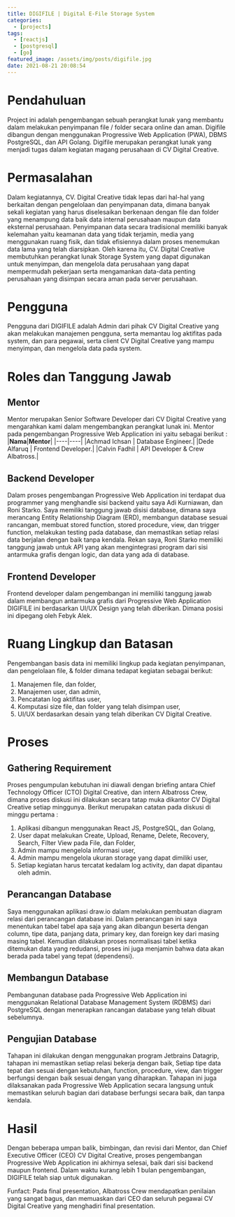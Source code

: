```yaml
---
title: DIGIFILE | Digital E-File Storage System
categories:
  - [projects]
tags:
  - [reactjs]
  - [postgresql]
  - [go]
featured_image: /assets/img/posts/digifile.jpg
date: 2021-08-21 20:08:54
---
```


# Pendahuluan

Project ini adalah pengembangan sebuah perangkat lunak yang membantu dalam melakukan penyimpanan file / folder secara online dan aman. Digifile dibangun dengan menggunakan Progressive Web Application (PWA), DBMS PostgreSQL, dan API Golang. Digifile merupakan perangkat lunak yang menjadi tugas dalam kegiatan magang perusahaan di CV Digital Creative.

# Permasalahan

Dalam kegiatannya, CV. Digital Creative tidak lepas dari hal-hal yang berkaitan dengan pengelolaan dan penyimpanan data, dimana banyak sekali kegiatan yang harus diselesaikan berkenaan dengan file dan folder yang menampung data baik data internal perusahaan maupun data eksternal perusahaan. Penyimpanan data secara tradisional memiliki banyak kelemahan yaitu keamanan data yang tidak terjamin, media yang menggunakan ruang fisik, dan tidak efisiennya dalam proses menemukan data lama yang telah diarsipkan. Oleh karena itu, CV. Digital Creative membutuhkan perangkat lunak Storage System yang dapat digunakan untuk menyimpan, dan mengelola data perusahaan yang dapat mempermudah pekerjaan serta mengamankan data-data penting perusahaan yang disimpan secara aman pada server perusahaan.

# Pengguna

Pengguna dari DIGIFILE adalah Admin dari pihak CV Digital Creative yang akan melakukan manajemen pengguna, serta memantau log aktifitas pada system, dan para pegawai, serta client CV Digital Creative yang mampu menyimpan, dan mengelola data pada system.

# Roles dan Tanggung Jawab

## Mentor

Mentor merupakan Senior Software Developer dari CV Digital Creative yang mengarahkan kami dalam mengembangkan perangkat lunak ini. Mentor pada pengembangan Progressive Web Application ini yaitu sebagai berikut :
|**Nama**|**Mentor**|
|----|----|
|Achmad Ichsan | Database Engineer.|
|Dede Alfaruq | Frontend Developer.|
|Calvin Fadhil | API Developer & Crew Albatross.|

## Backend Developer

Dalam proses pengembangan Progressive Web Application ini terdapat dua programmer yang menghandle sisi backend yaitu saya Adi Kurniawan, dan Roni Starko. Saya memiliki tanggung jawab disisi database, dimana saya merancang Entity Relationship Diagram (ERD), membangun database sesuai rancangan, membuat stored function, stored procedure, view, dan trigger function, melakukan testing pada database, dan memastikan setiap relasi data berjalan dengan baik tanpa kendala. Rekan saya, Roni Starko memiliki tanggung jawab untuk API yang akan mengintegrasi program dari sisi antarmuka grafis dengan logic, dan data yang ada di database.

## Frontend Developer

Frontend developer dalam pengembangan ini memiliki tanggung jawab dalam membangun antarmuka grafis dari Progressive Web Application DIGIFILE ini berdasarkan UI/UX Design yang telah diberikan. Dimana posisi ini dipegang oleh Febyk Alek.

# Ruang Lingkup dan Batasan

Pengembangan basis data ini memiliki lingkup pada kegiatan penyimpanan, dan pengelolaan file, & folder dimana tedapat kegiatan sebagai berikut:

1. Manajemen file, dan folder,
2. Manajemen user, dan admin,
3. Pencatatan log aktifitas user,
4. Komputasi size file, dan folder yang telah disimpan user,
5. UI/UX berdasarkan desain yang telah diberikan CV Digital Creative.

# Proses

## Gathering Requirement

Proses pengumpulan kebutuhan ini diawali dengan briefing antara Chief Technology Officer (CTO) Digital Creative, dan intern Albatross Crew, dimana proses diskusi ini dilakukan secara tatap muka dikantor CV Digital Creative setiap minggunya. Berikut merupakan catatan pada diskusi di minggu pertama :

1. Aplikasi dibangun menggunakan React JS,
   PostgreSQL, dan Golang,
2. User dapat melakukan Create, Upload, Rename, Delete, Recovery, Search, Filter View pada
   File, dan Folder,
3. Admin mampu mengelola informasi user,
4. Admin mampu mengelola ukuran storage yang dapat dimiliki user,
5. Setiap kegiatan harus tercatat kedalam log activity, dan dapat dipantau oleh admin.

## Perancangan Database

Saya menggunakan aplikasi draw.io dalam melakukan pembuatan diagram relasi dari perancangan database ini. Dalam perancangan ini saya menentukan tabel tabel apa saja yang akan dibangun beserta dengan column, tipe data, panjang data, primary key, dan foreign key dari masing masing tabel. Kemudian dilakukan proses normalisasi tabel ketika ditemukan data yang redudansi, proses ini juga menjamin bahwa data akan berada pada tabel yang tepat (dependensi).

## Membangun Database

Pembangunan database pada Progressive Web Application ini menggunakan Relational Database Management System (RDBMS) dari PostgreSQL dengan menerapkan rancangan database yang telah dibuat sebelumnya.

## Pengujian Database

Tahapan ini dilakukan dengan menggunakan program Jetbrains Datagrip, tahapan ini memastikan setiap relasi bekerja dengan baik, Setiap tipe data tepat dan sesuai dengan kebutuhan, function, procedure, view, dan trigger berfungsi dengan baik sesuai dengan yang diharapkan. Tahapan ini juga dilaksanakan pada Progressive Web Application secara langsung untuk memastikan seluruh bagian dari database berfungsi secara baik, dan tanpa kendala.

# Hasil

Dengan beberapa umpan balik, bimbingan, dan revisi dari Mentor, dan Chief Executive Officer (CEO) CV Digital Creative, proses pengembangan Progressive Web Application ini akhirnya selesai, baik dari sisi backend maupun frontend. Dalam waktu kurang lebih 1 bulan pengembangan, DIGIFILE telah siap untuk digunakan.

Funfact: Pada final presentation, Albatross Crew mendapatkan penilaian yang sangat bagus, dan memuaskan dari CEO dan seluruh pegawai CV Digital Creative yang menghadiri final presentation.
